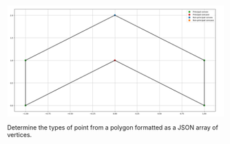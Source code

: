 ![Illustration](/images/pic.png)

Determine the types of point from a polygon formatted as a JSON array of vertices.
